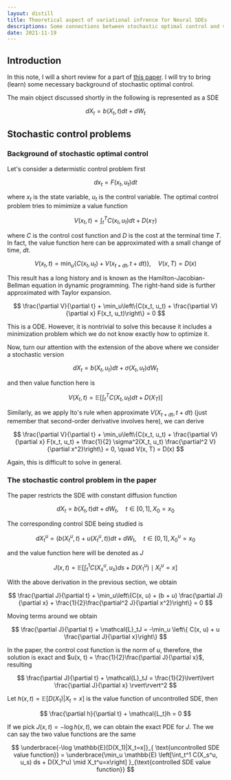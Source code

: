 ```yaml
---
layout: distill
title: Theoretical aspect of variational infrence for Neural SDEs
descriptions: Some connections between stochastic optimal control and variational inference
date: 2021-11-19
---
```


## Introduction
In this note, I will a short review for a part of <a href="https://arxiv.org/abs/1903.01608">this paper</a>. I will try to bring (learn) some necessary background of stochastic optimal control. 

The main object discussed shortly in the following is represented as a SDE

$$
dX_t = b(X_t, t)dt + dW_t
$$

## Stochastic control problems

### Background of stochastic optimal control

Let's consider a determistic control problem first

$$
dx_t = F(x_t, u_t)dt
$$

where $x_t$ is the state variable, $u_t$ is the control variable. The optimal control problem tries to mimimize a value function

$$
V(x_t, t) = \int_t^T C(x_t, u_t) dt + D(x_T)
$$

where $C$ is the control cost function and $D$ is the cost at the terminal time $T$. In fact, the value function here can be approximated with a small change of time, $dt$.

$$
V(x_t, t) = \min_u \left\{C(x_t, u_t) + V(x_{t + dt}, t + dt)\right\}, \quad V(x, T) = D(x)
$$

This result has a long history and is known as the Hamilton-Jacobian-Bellman equation in dynamic programming. The right-hand side is further approximated with Taylor expansion. 

$$
\frac{\partial V}{\partial t} + \min_u\left\{C(x_t, u_t) + \frac{\partial V}{\partial x} F(x_t, u_t)\right\} = 0
$$

This is a ODE. However, it is nontrivial to solve this because it includes a minimization problem which we do not know exactly how to optimize it.

Now, turn our attention with the extension of the above where we consider a stochastic version

$$
dX_t = b(X_t, u_t)dt + \sigma(X_t, u_t)dW_t
$$

and then value function here is

$$
V(X_t, t) = \mathbb{E}\left[\int_t^T C(X_t, u_t) dt + D(X_T)\right]
$$

Similarly, as we apply Ito's rule when approximate $V(X_{t + dt}, t + dt)$ (just remember that second-order derivative involves here), we can derive

$$
\frac{\partial V}{\partial t} + \min_u\left\{C(x_t, u_t) + \frac{\partial V}{\partial x} F(x_t, u_t) + \frac{1}{2} \sigma^2(X_t, u_t) \frac{\partial^2 V}{\partial x^2}\right\} = 0, \quad V(x, T) = D(x)
$$

Again, this is difficult to solve in general.

### The stochastic control problem in the paper

The paper restricts the SDE with constant diffusion function

$$
dX_t = b(X_t, t) dt + dW_t, \quad t\in [0, 1], X_0 = x_0
$$

The corresponding control SDE being studied is

$$
dX_t^u = (b(X^u_t, t) + u(X^u_t, t)) dt + dW_t, \quad t\in [0, 1], X_0^u = x_0
$$

and the value function here will be denoted as $J$

$$
J(x, t) = \mathbb{E}\left[\int_t^1 C(X_s^u, u_s) ds + D(X_1^u) \mid X_t^u=x\right] 
$$

With the above derivation in the previous section, we obtain

$$
\frac{\partial J}{\partial t} + \min_u\left\{C(x, u) + (b + u) \frac{\partial J}{\partial x} + \frac{1}{2}\frac{\partial^2 J}{\partial x^2}\right\} = 0
$$

Moving terms around we obtain

$$
\frac{\partial J}{\partial t} + \mathcal{L}_tJ = -\min_u \left\{ C(x, u) + u \frac{\partial J}{\partial x}\right\}
$$

In the paper, the control cost function is the norm of $u$, therefore, the solution is exact and $u(x, t) = \frac{1}{2}\frac{\partial J}{\partial x}$, resulting

$$
\frac{\partial J}{\partial t} + \mathcal{L}_tJ = \frac{1}{2}\lvert\lvert \frac{\partial J}{\partial x} \rvert\rvert^2
$$

Let $h(x, t) = \mathbb{E}[D(X_1)|X_t = x]$ is the value function of uncontrolled SDE, then

$$
\frac{\partial h}{\partial t} + \mathcal{L_t}h = 0
$$

If we pick $J(x,t) = -\log h(x, t)$, we can obtain the exact PDE for $J$. The we can say the two value functions are the same

$$
\underbrace{-\log \mathbb{E}[D(X_1)|X_t=x]}_{ \text{uncontrolled SDE value function}} = \underbrace{\min_u \mathbb{E} \left[\int_t^1 C(X_s^u, u_s) ds + D(X_1^u) \mid X_t^u=x\right] }_{\text{controlled SDE value function}}
$$








